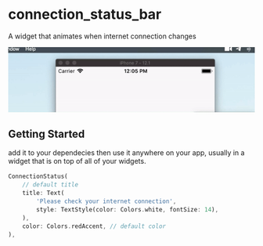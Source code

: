# connection_status_bar

A widget that animates when internet connection changes

![](demo.gif)

## Getting Started

add it to your dependecies then use it anywhere on your app, usually in a widget that is on top of all of your widgets.

```dart
ConnectionStatus(
    // default title
    title: Text(
        'Please check your internet connection',
        style: TextStyle(color: Colors.white, fontSize: 14),
    ),
    color: Colors.redAccent, // default color
),
```
